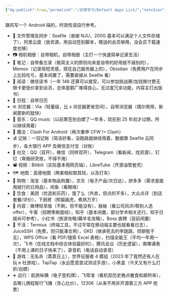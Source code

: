 ```yaml
---
{"dg-publish":true,"permalink":"/日常学习/Default Apps List/","noteIcon":"1","created":"2023-11-11T20:57:38.430+08:00","updated":"2023-11-11T21:49:00.373+08:00"}
---
```


跟风写一个 Android 端的，时效性请自行参考。

- 📂 文件管理及同步：Seafile（谢谢 NJU，200G 基本可以满足个人文件存储了），阿里云盘（放资源，用自动签到脚本，赠送的会员够用，没会员下载速度也够）
- 📷 相机相册：自带相机，自带相册（主打一个快速简单记录生活）
- 📝 笔记：自带备忘录（极简主义的原则向来是自带的好用就不装别的），Memos（记录简短灵感，搭在自己服务器上的），Obsidian（免费用户在同步上比较吃亏，基本闲置了，需要直接从 Seafile 看）
- 📖 阅读：微信读书（一年 148 还算可以接受，可以参加挑战赛/加钱换付费无限卡更低价拿到会员，总体是鹅厂难得良心，无过度冗余功能，内容主打出版书）
- 📆 日程：自带日历
- 🌐 浏览器：Via（轻量级，比 x 浏览器更省空间），自带浏览器（偶尔用用，新闻更新的挺快）
- 🎵 音乐：QQ music（以前靠签到白嫖了一年多，现在到 25 年初才过期，所以继续用着）
- 🔮 魔法：Clash For Android（再次重申 CFW != Clash）
- 💰 记账：一羽记账（简洁好看，没跑路就继续用着，数据靠 Seafile 云同步），各大银行 APP 及微信支付宝（对账）
- 💬 社交：QQ（双开），微信（同样双开），Telegram（看新闻，找资源），钉钉（卑微研究牲，不得不用）
- 📽️ 视频：Bilibili（实际基本用网页端），LibreTube（开源油管套壳）
- 🗺️ 地图：高德地图（两害相权取其轻，以及打车）
- 🛒 购物：淘宝（基本物品购置），京东（电子产品/次日达），拼多多（需求是能用就行的日用品），闲鱼（看眼缘）
- 🍲 饮食：美团（优选和买药），饿了么（外卖，但点的不多），大众点评（到店套餐/评价），下厨房（照猫画虎，煮熟万岁）
- 📱 内容：微博轻享版（不刷，但不能没有），脉脉（看公司风评/帮别人选 offer），牛客（招聘季刷面经），知乎（基本闲置，部分学术相关还行，知乎日报尚可参考），小红书（旅游攻略/薅羊毛攻略），Boss 直聘（目前闲置）
- 🔧 干活：Termius（终端工具，不过平常在移动端主要也就看看日志），JuiceSSH（免费，但只能凑合用），GKD（继承死去的李跳跳，但聊胜于无），WPS Office（看 PDF/搜索 Excel 表格），扫描全能王（平均一年用一次），飞书（在线文档中综合体验最好的），腾讯会议（历史遗留），南哪课表（不用上课的日子快来了），录音机（电话自动录音）
- 🎲 游戏：无名杀（蒸蒸日上），世界征服者 4 模组（2023 年了竟然还有人在玩 e 社游戏），TapTap（永远愿意尝试测试手游），小黑盒（今天又有什么打折/白嫖）
- ✈️ 远行：航旅纵横（电子登机牌），飞常准（看机型历史晚点餐食和廊桥率），去哪儿携程智行飞猪（贪心比价），12306（从来不用非开源第三方 APP 抢票）

